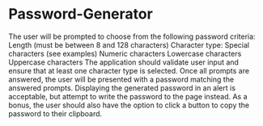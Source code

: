 # Password-Generator
The user will be prompted to choose from the following password criteria:    Length (must be between 8 and 128 characters)    Character type:   Special characters (see examples)    Numeric characters    Lowercase characters    Uppercase characters      The application should validate user input and ensure that at least one character type is selected. Once all prompts are answered, the user will be presented with a password matching the answered prompts.  Displaying the generated password in an alert is acceptable, but attempt to write the password to the page instead.   As a bonus, the user should also have the option to click a button to copy the password to their clipboard.
